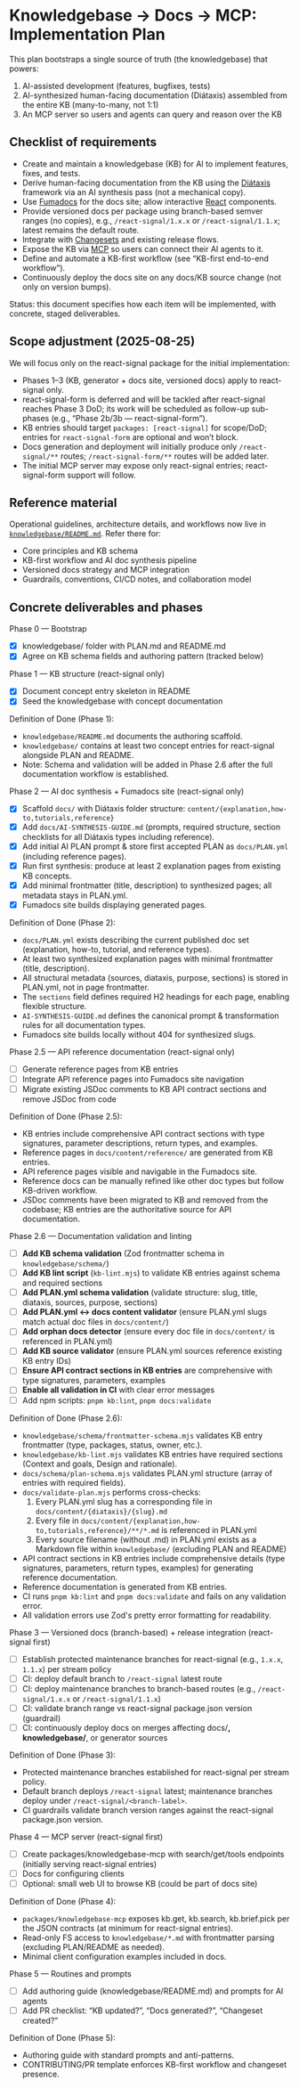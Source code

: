 # Knowledgebase → Docs → MCP: Implementation Plan

This plan bootstraps a single source of truth (the knowledgebase) that powers:

1. AI-assisted development (features, bugfixes, tests)
2. AI-synthesized human-facing documentation (Diátaxis) assembled from the entire KB (many-to-many, not 1:1)
3. An MCP server so users and agents can query and reason over the KB

## Checklist of requirements

- Create and maintain a knowledgebase (KB) for AI to implement features, fixes, and tests.
- Derive human-facing documentation from the KB using the [Diátaxis][diataxis] framework via an AI synthesis pass (not a mechanical copy).
- Use [Fumadocs][fumadocs] for the docs site; allow interactive [React][react] components.
- Provide versioned docs per package using branch-based semver ranges (no copies), e.g., `/react-signal/1.x.x` or `/react-signal/1.1.x`; latest remains the default route.
- Integrate with [Changesets][changesets] and existing release flows.
- Expose the KB via [MCP][mcp] so users can connect their AI agents to it.
- Define and automate a KB-first workflow (see “KB-first end-to-end workflow”).
- Continuously deploy the docs site on any docs/KB source change (not only on version bumps).

Status: this document specifies how each item will be implemented, with concrete, staged deliverables.

## Scope adjustment (2025-08-25)

We will focus only on the react-signal package for the initial implementation:

- Phases 1–3 (KB, generator + docs site, versioned docs) apply to react-signal only.
- react-signal-form is deferred and will be tackled after react-signal reaches Phase 3 DoD; its work will be scheduled as follow-up sub-phases (e.g., “Phase 2b/3b — react-signal-form”).
- KB entries should target `packages: [react-signal]` for scope/DoD; entries for `react-signal-form` are optional and won’t block.
- Docs generation and deployment will initially produce only `/react-signal/**` routes; `/react-signal-form/**` routes will be added later.
- The initial MCP server may expose only react-signal entries; react-signal-form support will follow.

## Reference material

Operational guidelines, architecture details, and workflows now live in [`knowledgebase/README.md`](./README.md). Refer there for:

- Core principles and KB schema
- KB-first workflow and AI doc synthesis pipeline
- Versioned docs strategy and MCP integration
- Guardrails, conventions, CI/CD notes, and collaboration model

## Concrete deliverables and phases

Phase 0 — Bootstrap

- [x] knowledgebase/ folder with PLAN.md and README.md
- [x] Agree on KB schema fields and authoring pattern (tracked below)

Phase 1 — KB structure (react-signal only)

- [x] Document concept entry skeleton in README
- [x] Seed the knowledgebase with concept documentation

Definition of Done (Phase 1):

- `knowledgebase/README.md` documents the authoring scaffold.
- `knowledgebase/` contains at least two concept entries for react-signal alongside PLAN and README.
- Note: Schema and validation will be added in Phase 2.6 after the full documentation workflow is established.

Phase 2 — AI doc synthesis + Fumadocs site (react-signal only)

- [x] Scaffold `docs/` with Diátaxis folder structure: `content/{explanation,how-to,tutorials,reference}`
- [x] Add `docs/AI-SYNTHESIS-GUIDE.md` (prompts, required structure, section checklists for all Diátaxis types including reference).
- [x] Add initial AI PLAN prompt & store first accepted PLAN as `docs/PLAN.yml` (including reference pages).
- [x] Run first synthesis: produce at least 2 explanation pages from existing KB concepts.
- [x] Add minimal frontmatter (title, description) to synthesized pages; all metadata stays in PLAN.yml.
- [x] Fumadocs site builds displaying generated pages.

Definition of Done (Phase 2):

- `docs/PLAN.yml` exists describing the current published doc set (explanation, how-to, tutorial, and reference types).
- At least two synthesized explanation pages with minimal frontmatter (title, description).
- All structural metadata (sources, diataxis, purpose, sections) is stored in PLAN.yml, not in page frontmatter.
- The `sections` field defines required H2 headings for each page, enabling flexible structure.
- `AI-SYNTHESIS-GUIDE.md` defines the canonical prompt & transformation rules for all documentation types.
- Fumadocs site builds locally without 404 for synthesized slugs.

Phase 2.5 — API reference documentation (react-signal only)

- [ ] Generate reference pages from KB entries
- [ ] Integrate API reference pages into Fumadocs site navigation
- [ ] Migrate existing JSDoc comments to KB API contract sections and remove JSDoc from code

Definition of Done (Phase 2.5):

- KB entries include comprehensive API contract sections with type signatures, parameter descriptions, return types, and examples.
- Reference pages in `docs/content/reference/` are generated from KB entries.
- API reference pages visible and navigable in the Fumadocs site.
- Reference docs can be manually refined like other doc types but follow KB-driven workflow.
- JSDoc comments have been migrated to KB and removed from the codebase; KB entries are the authoritative source for API documentation.

Phase 2.6 — Documentation validation and linting

- [ ] **Add KB schema validation** (Zod frontmatter schema in `knowledgebase/schema/`)
- [ ] **Add KB lint script** (`kb-lint.mjs`) to validate KB entries against schema and required sections
- [ ] **Add PLAN.yml schema validation** (validate structure: slug, title, diataxis, sources, purpose, sections)
- [ ] **Add PLAN.yml ↔ docs content validator** (ensure PLAN.yml slugs match actual doc files in `docs/content/`)
- [ ] **Add orphan docs detector** (ensure every doc file in `docs/content/` is referenced in PLAN.yml)
- [ ] **Add KB source validator** (ensure PLAN.yml sources reference existing KB entry IDs)
- [ ] **Ensure API contract sections in KB entries** are comprehensive with type signatures, parameters, examples
- [ ] **Enable all validation in CI** with clear error messages
- [ ] Add npm scripts: `pnpm kb:lint`, `pnpm docs:validate`

Definition of Done (Phase 2.6):

- `knowledgebase/schema/frontmatter-schema.mjs` validates KB entry frontmatter (type, packages, status, owner, etc.).
- `knowledgebase/kb-lint.mjs` validates KB entries have required sections (Context and goals, Design and rationale).
- `docs/schema/plan-schema.mjs` validates PLAN.yml structure (array of entries with required fields).
- `docs/validate-plan.mjs` performs cross-checks:
  1. Every PLAN.yml slug has a corresponding file in `docs/content/{diataxis}/{slug}.md`
  2. Every file in `docs/content/{explanation,how-to,tutorials,reference}/**/*.md` is referenced in PLAN.yml
  3. Every source filename (without .md) in PLAN.yml exists as a Markdown file within `knowledgebase/` (excluding PLAN and README)
- API contract sections in KB entries include comprehensive details (type signatures, parameters, return types, examples) for generating reference documentation.
- Reference documentation is generated from KB entries.
- CI runs `pnpm kb:lint` and `pnpm docs:validate` and fails on any validation error.
- All validation errors use Zod's pretty error formatting for readability.

Phase 3 — Versioned docs (branch-based) + release integration (react-signal first)

- [ ] Establish protected maintenance branches for react-signal (e.g., `1.x.x`, `1.1.x`) per stream policy
- [ ] CI: deploy default branch to `/react-signal` latest route
- [ ] CI: deploy maintenance branches to branch-based routes (e.g., `/react-signal/1.x.x` or `/react-signal/1.1.x`)
- [ ] CI: validate branch range vs react-signal package.json version (guardrail)
- [ ] CI: continuously deploy docs on merges affecting docs/**, knowledgebase/**, or generator sources

Definition of Done (Phase 3):

- Protected maintenance branches established for react-signal per stream policy.
- Default branch deploys `/react-signal` latest; maintenance branches deploy under `/react-signal/<branch-label>`.
- CI guardrails validate branch version ranges against the react-signal package.json version.

Phase 4 — MCP server (react-signal first)

- [ ] Create packages/knowledgebase-mcp with search/get/tools endpoints (initially serving react-signal entries)
- [ ] Docs for configuring clients
- [ ] Optional: small web UI to browse KB (could be part of docs site)

Definition of Done (Phase 4):

- `packages/knowledgebase-mcp` exposes kb.get, kb.search, kb.brief.pick per the JSON contracts (at minimum for react-signal entries).
- Read-only FS access to `knowledgebase/*.md` with frontmatter parsing (excluding PLAN/README as needed).
- Minimal client configuration examples included in docs.

Phase 5 — Routines and prompts

- [ ] Add authoring guide (knowledgebase/README.md) and prompts for AI agents
- [ ] Add PR checklist: “KB updated?”, “Docs generated?”, “Changeset created?”

Definition of Done (Phase 5):

- Authoring guide with standard prompts and anti-patterns.
- CONTRIBUTING/PR template enforces KB-first workflow and changeset presence.

[diataxis]: https://diataxis.fr/
[fumadocs]: https://fumadocs.dev/
[changesets]: https://github.com/changesets/changesets
[mcp]: https://modelcontextprotocol.io/
[mdx]: https://mdxjs.com/
[gha]: https://docs.github.com/en/actions
[node]: https://nodejs.org/
[typescript]: https://www.typescriptlang.org/
[zod]: https://zod.dev/
[react]: https://react.dev/
